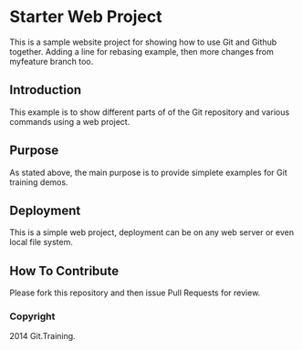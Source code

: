 # Starter Web Project

This is a sample website project for showing how to use Git and Github together. Adding a line for rebasing example, then more changes from myfeature branch too.

## Introduction

This example is to show different parts of of the Git repository and various commands using a web project.

## Purpose

As stated above, the main purpose is to provide simplete examples for Git training demos.

## Deployment

This is a simple web project, deployment can be on any web server or even local file system.

## How To Contribute

Please fork this repository and then issue Pull Requests for review.

### Copyright

2014 Git.Training.